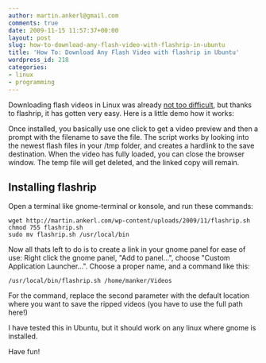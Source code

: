 ```yaml
---
author: martin.ankerl@gmail.com
comments: true
date: 2009-11-15 11:57:37+00:00
layout: post
slug: how-to-download-any-flash-video-with-flashrip-in-ubuntu
title: 'How To: Download Any Flash Video with flashrip in Ubuntu'
wordpress_id: 218
categories:
- linux
- programming
---
```


Downloading flash videos in Linux was already [not too difficult](http://www.youtube.com/watch?v=vxBGr2T1Ueo), but thanks to flashrip, it has gotten very easy. Here is a little demo how it works:






Once installed, you basically use one click to get a video preview and then a prompt with the filename to save the file. The script works by looking into the newest flash files in your /tmp folder, and creates a hardlink to the save destination. When the video has fully loaded, you can close the browser window. The temp file will get deleted, and the linked copy will remain.



## Installing flashrip


Open a terminal like gnome-terminal or konsole, and run these commands:

    
    wget http://martin.ankerl.com/wp-content/uploads/2009/11/flashrip.sh
    chmod 755 flashrip.sh
    sudo mv flashrip.sh /usr/local/bin



Now all thats left to do is to create a link in your gnome panel for ease of use: Right click the gnome panel, "Add to panel...", choose "Custom Application Launcher...". Choose a proper name, and a command like this: 
    
    /usr/local/bin/flashrip.sh /home/manker/Videos


For the command, replace the second parameter with the default location where you want to save the ripped videos (you have to use the full path here!)

I have tested this in Ubuntu, but it should work on any linux where gnome is installed.

Have fun!
